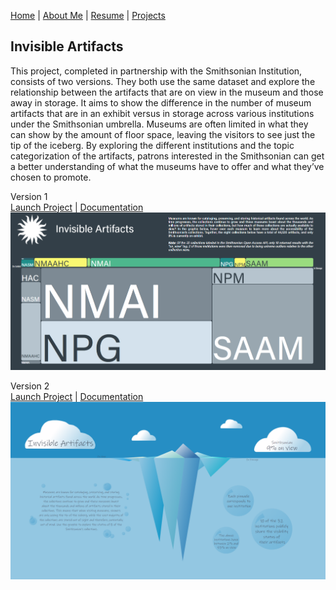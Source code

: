 [Home](https://amina-brown.github.io) | [About Me](https://amina-brown.github.io/about_me.html) | [Resume](https://amina-brown.github.io/Resume_01_2021.pdf) | [Projects](https://amina-brown.github.io/projects.html)

## Invisible Artifacts

This project, completed in partnership with the Smithsonian Institution, consists of two versions. They both use the same dataset and explore the relationship between the artifacts 
that are on view in the museum and those away in storage. It aims to show the difference in the number of museum artifacts that are in an exhibit versus in storage across various 
institutions under the Smithsonian umbrella. Museums are often limited in what they can show by the amount of floor space, leaving the visitors to see just the tip of the iceberg.
By exploring the different institutions and the topic categorization of the artifacts, patrons interested in the Smithsonian can get a better understanding of what the museums 
have to offer and what they’ve chosen to promote. 

Version 1  
[Launch Project](https://amina-brown.github.io/major-studio-1/quantitative-project/) | [Documentation](https://github.com/amina-brown/major-studio-1/tree/master/quantitative-project)
![](final_project.PNG)

Version 2  
[Launch Project](https://amina-brown.github.io/major-studio-1/interactive-project/) | [Documentation](https://github.com/amina-brown/major-studio-1/tree/master/interactive-project)
![](image1.png)

